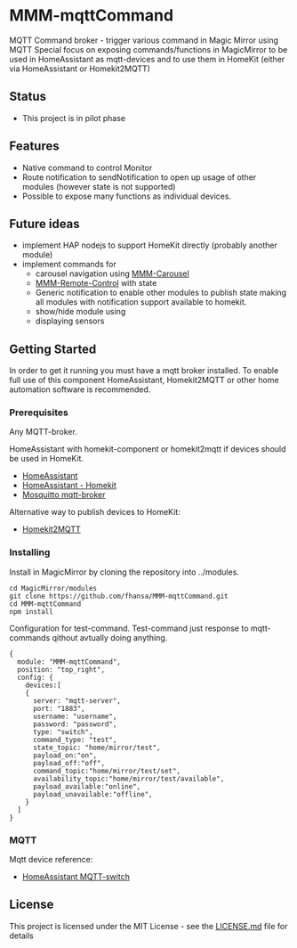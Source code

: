# MMM-mqttCommand
MQTT Command broker - trigger various command in Magic Mirror using MQTT 
Special focus on exposing commands/functions in MagicMirror to be used in HomeAssistant as mqtt-devices and to use them in HomeKit (either via HomeAssistant or Homekit2MQTT) 

## Status
* This project is in pilot phase

## Features
* Native command to control Monitor
* Route notification to sendNotification to open up usage of other modules (however state is not supported)
* Possible to expose many functions as individual devices.

## Future ideas
* implement HAP nodejs to support HomeKit directly (probably another module)
* implement commands for 
  * carousel navigation using [MMM-Carousel](https://github.com/shbatm/MMM-Carousel)
  * [MMM-Remote-Control](https://github.com/Jopyth/MMM-Remote-Control) with state 
  * Generic notification to enable other modules to publish state making all modules with notification support available to homekit.
  * show/hide module using 
  * displaying sensors

## Getting Started

In order to get it running you must have a mqtt broker installed. To enable full use of this component HomeAssistant, Homekit2MQTT or other home automation software is recommended. 


### Prerequisites

Any MQTT-broker. 

HomeAssistant with homekit-component or homekit2mqtt if devices should be used in HomeKit. 
* [HomeAssistant](https://www.home-assistant.io/) 
* [HomeAssistant - Homekit](https://www.home-assistant.io/components/homekit/)
* [Mosquitto mqtt-broker](https://mosquitto.org/)

Alternative way to publish devices to HomeKit:
* [Homekit2MQTT](https://www.npmjs.com/package/homekit2mqtt)


### Installing

Install in MagicMirror by cloning the repository into ../modules. 
```
cd MagicMirror/modules
git clone https://github.com/fhansa/MMM-mqttCommand.git
cd MMM-mqttCommand
npm install
```

Configuration for test-command. 
Test-command just response to mqtt-commands qithout avtually doing anything. 
```
{
  module: "MMM-mqttCommand",
  position: "top_right",
  config: {
    devices:[
    {
      server: "mqtt-server",
      port: "1883",        
      username: "username",
      password: "password",
      type: "switch",
      command_type: "test",
      state_topic: "home/mirror/test",
      payload_on:"on",
      payload_off:"off",
      command_topic:"home/mirror/test/set",
      availability_topic:"home/mirror/test/available",
      payload_available:"online",
      payload_unavailable:"offline",
    }
  ]
}
```
### MQTT
Mqtt device reference:
* [HomeAssistant MQTT-switch](https://www.home-assistant.io/components/switch.mqtt/)

## License

This project is licensed under the MIT License - see the [LICENSE.md](LICENSE.md) file for details


  
